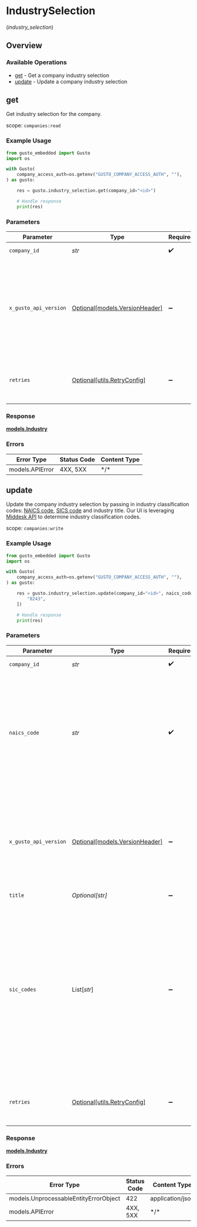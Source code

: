# IndustrySelection
(*industry_selection*)

## Overview

### Available Operations

* [get](#get) - Get a company industry selection
* [update](#update) - Update a company industry selection

## get

Get industry selection for the company.

scope: `companies:read`

### Example Usage

```python
from gusto_embedded import Gusto
import os

with Gusto(
    company_access_auth=os.getenv("GUSTO_COMPANY_ACCESS_AUTH", ""),
) as gusto:

    res = gusto.industry_selection.get(company_id="<id>")

    # Handle response
    print(res)

```

### Parameters

| Parameter                                                                                                                                                                                                                    | Type                                                                                                                                                                                                                         | Required                                                                                                                                                                                                                     | Description                                                                                                                                                                                                                  |
| ---------------------------------------------------------------------------------------------------------------------------------------------------------------------------------------------------------------------------- | ---------------------------------------------------------------------------------------------------------------------------------------------------------------------------------------------------------------------------- | ---------------------------------------------------------------------------------------------------------------------------------------------------------------------------------------------------------------------------- | ---------------------------------------------------------------------------------------------------------------------------------------------------------------------------------------------------------------------------- |
| `company_id`                                                                                                                                                                                                                 | *str*                                                                                                                                                                                                                        | :heavy_check_mark:                                                                                                                                                                                                           | The UUID of the company                                                                                                                                                                                                      |
| `x_gusto_api_version`                                                                                                                                                                                                        | [Optional[models.VersionHeader]](../../models/versionheader.md)                                                                                                                                                              | :heavy_minus_sign:                                                                                                                                                                                                           | Determines the date-based API version associated with your API call. If none is provided, your application's [minimum API version](https://docs.gusto.com/embedded-payroll/docs/api-versioning#minimum-api-version) is used. |
| `retries`                                                                                                                                                                                                                    | [Optional[utils.RetryConfig]](../../models/utils/retryconfig.md)                                                                                                                                                             | :heavy_minus_sign:                                                                                                                                                                                                           | Configuration to override the default retry behavior of the client.                                                                                                                                                          |

### Response

**[models.Industry](../../models/industry.md)**

### Errors

| Error Type      | Status Code     | Content Type    |
| --------------- | --------------- | --------------- |
| models.APIError | 4XX, 5XX        | \*/\*           |

## update

Update the company industry selection by passing in industry classification codes: [NAICS code](https://www.naics.com), [SICS code](https://siccode.com/) and industry title. Our UI is leveraging [Middesk API](https://docs.middesk.com/reference/introduction) to determine industry classification codes.

scope: `companies:write`

### Example Usage

```python
from gusto_embedded import Gusto
import os

with Gusto(
    company_access_auth=os.getenv("GUSTO_COMPANY_ACCESS_AUTH", ""),
) as gusto:

    res = gusto.industry_selection.update(company_id="<id>", naics_code="611420", title="Computer Training", sic_codes=[
        "8243",
    ])

    # Handle response
    print(res)

```

### Parameters

| Parameter                                                                                                                                                                                                                                                            | Type                                                                                                                                                                                                                                                                 | Required                                                                                                                                                                                                                                                             | Description                                                                                                                                                                                                                                                          |
| -------------------------------------------------------------------------------------------------------------------------------------------------------------------------------------------------------------------------------------------------------------------- | -------------------------------------------------------------------------------------------------------------------------------------------------------------------------------------------------------------------------------------------------------------------- | -------------------------------------------------------------------------------------------------------------------------------------------------------------------------------------------------------------------------------------------------------------------- | -------------------------------------------------------------------------------------------------------------------------------------------------------------------------------------------------------------------------------------------------------------------- |
| `company_id`                                                                                                                                                                                                                                                         | *str*                                                                                                                                                                                                                                                                | :heavy_check_mark:                                                                                                                                                                                                                                                   | The UUID of the company                                                                                                                                                                                                                                              |
| `naics_code`                                                                                                                                                                                                                                                         | *str*                                                                                                                                                                                                                                                                | :heavy_check_mark:                                                                                                                                                                                                                                                   | North American Industry Classification System (NAICS) is used to classify businesses with a six digit number based on the primary type of work the business performs                                                                                                 |
| `x_gusto_api_version`                                                                                                                                                                                                                                                | [Optional[models.VersionHeader]](../../models/versionheader.md)                                                                                                                                                                                                      | :heavy_minus_sign:                                                                                                                                                                                                                                                   | Determines the date-based API version associated with your API call. If none is provided, your application's [minimum API version](https://docs.gusto.com/embedded-payroll/docs/api-versioning#minimum-api-version) is used.                                         |
| `title`                                                                                                                                                                                                                                                              | *Optional[str]*                                                                                                                                                                                                                                                      | :heavy_minus_sign:                                                                                                                                                                                                                                                   | Industry title                                                                                                                                                                                                                                                       |
| `sic_codes`                                                                                                                                                                                                                                                          | List[*str*]                                                                                                                                                                                                                                                          | :heavy_minus_sign:                                                                                                                                                                                                                                                   | A list of Standard Industrial Classification (SIC) codes, which are four digit number that categorize the industries that companies belong to based on their business activities. If sic_codes is not passed in, we will perform an internal lookup with naics_code. |
| `retries`                                                                                                                                                                                                                                                            | [Optional[utils.RetryConfig]](../../models/utils/retryconfig.md)                                                                                                                                                                                                     | :heavy_minus_sign:                                                                                                                                                                                                                                                   | Configuration to override the default retry behavior of the client.                                                                                                                                                                                                  |

### Response

**[models.Industry](../../models/industry.md)**

### Errors

| Error Type                            | Status Code                           | Content Type                          |
| ------------------------------------- | ------------------------------------- | ------------------------------------- |
| models.UnprocessableEntityErrorObject | 422                                   | application/json                      |
| models.APIError                       | 4XX, 5XX                              | \*/\*                                 |